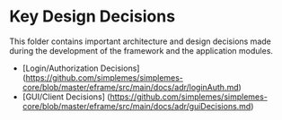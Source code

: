 # Key Design Decisions

This folder contains important architecture and design decisions made during the 
development of the framework and the application modules.

* [Login/Authorization Decisions] (https://github.com/simplemes/simplemes-core/blob/master/eframe/src/main/docs/adr/loginAuth.md)
* [GUI/Client Decisions] (https://github.com/simplemes/simplemes-core/blob/master/eframe/src/main/docs/adr/guiDecisions.md)
